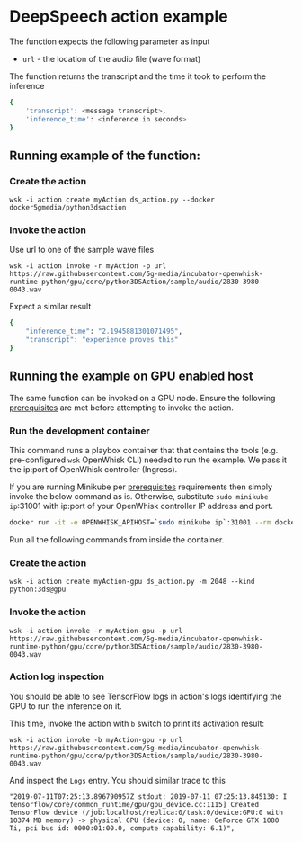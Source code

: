 # DeepSpeech action example

The function expects the following parameter as input

* `url` - the location of the audio file (wave format) 

The function returns the transcript and the time it took to perform the inference

```bash
{
    'transcript': <message transcript>,
    'inference_time': <inference in seconds>
}
```

## Running example of the function:

### Create the action

```
wsk -i action create myAction ds_action.py --docker docker5gmedia/python3dsaction
```

### Invoke the action

Use url to one of the sample wave files

```
wsk -i action invoke -r myAction -p url https://raw.githubusercontent.com/5g-media/incubator-openwhisk-runtime-python/gpu/core/python3DSAction/sample/audio/2830-3980-0043.wav
```

Expect a similar result
```bash
{
    "inference_time": "2.1945881301071495",
    "transcript": "experience proves this"
}
```

## Running the example on GPU enabled host

The same function can be invoked on a GPU node. Ensure the following [prerequisites](https://github.com/5g-media/incubator-openwhisk-deploy-kube/blob/gpu/docs/k8s-gpu-prerequisites.md) are met before attempting to invoke the action.

### Run the development container

This command runs a playbox container that that contains the tools (e.g. pre-configured `wsk` OpenWhisk CLI) needed to run the example. We pass it the ip:port of OpenWhisk controller (Ingress).

If you are running Minikube per [prerequisites](https://github.com/5g-media/incubator-openwhisk-deploy-kube/blob/gpu/docs/k8s-gpu-prerequisites.md#minikube) requirements then simply invoke the below command as is. Otherwise, substitute `sudo minikube ip`:31001 with ip:port of your OpenWhisk controller IP address and port.

```bash
docker run -it -e OPENWHISK_APIHOST=`sudo minikube ip`:31001 --rm docker5gmedia/5gmedia-playbox-minikube-ow-gpu:1.0 /bin/bash
```

Run all the following commands from inside the container.

### Create the action

```
wsk -i action create myAction-gpu ds_action.py -m 2048 --kind python:3ds@gpu
```

### Invoke the action

```
wsk -i action invoke -r myAction-gpu -p url https://raw.githubusercontent.com/5g-media/incubator-openwhisk-runtime-python/gpu/core/python3DSAction/sample/audio/2830-3980-0043.wav
```

### Action log inspection

You should be able to see TensorFlow logs in action's logs identifying the GPU to run the inference on it.

This time, invoke the action with `b` switch to print its activation result:

```
wsk -i action invoke -b myAction-gpu -p url https://raw.githubusercontent.com/5g-media/incubator-openwhisk-runtime-python/gpu/core/python3DSAction/sample/audio/2830-3980-0043.wav
```

And inspect the `Logs` entry. You should similar trace to this
```
"2019-07-11T07:25:13.896790957Z stdout: 2019-07-11 07:25:13.845130: I tensorflow/core/common_runtime/gpu/gpu_device.cc:1115] Created TensorFlow device (/job:localhost/replica:0/task:0/device:GPU:0 with 10374 MB memory) -> physical GPU (device: 0, name: GeForce GTX 1080 Ti, pci bus id: 0000:01:00.0, compute capability: 6.1)",
```
